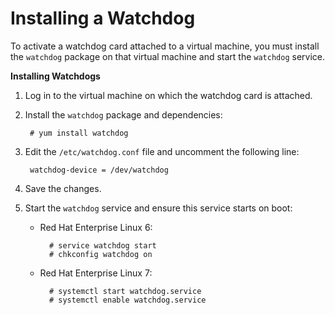 # Installing a Watchdog

To activate a watchdog card attached to a virtual machine, you must install the `watchdog` package on that virtual machine and start the `watchdog` service.

**Installing Watchdogs**

1. Log in to the virtual machine on which the watchdog card is attached.

2. Install the `watchdog` package and dependencies:

        # yum install watchdog

3. Edit the `/etc/watchdog.conf` file and uncomment the following line:

        watchdog-device = /dev/watchdog

4. Save the changes.

5.  Start the `watchdog` service and ensure this service starts on boot:

    * Red Hat Enterprise Linux 6: 
   
            # service watchdog start
            # chkconfig watchdog on

    * Red Hat Enterprise Linux 7: 
   
            # systemctl start watchdog.service
            # systemctl enable watchdog.service
